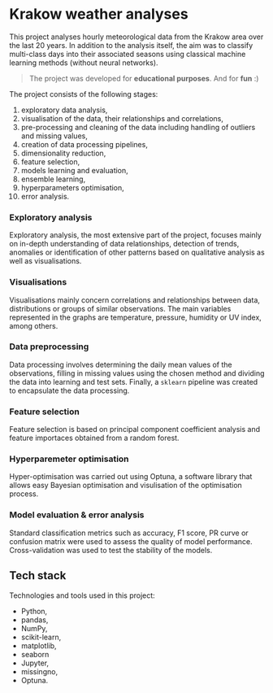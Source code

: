 # Krakow weather analyses

This project analyses hourly meteorological data from the Krakow area over the last 20 years. In addition to the analysis itself, the aim was to classify multi-class days into their associated seasons using classical machine learning methods (without neural networks).

> The project was developed for **educational purposes**. And for **fun** :)

The project consists of the following stages:
  1. exploratory data analysis,
  2. visualisation of the data, their relationships and correlations,
  3. pre-processing and cleaning of the data including handling of outliers and missing values,
  4. creation of data processing pipelines,
  5. dimensionality reduction,
  6. feature selection,
  7. models learning and evaluation,
  8. ensemble learning,
  9. hyperparameters optimisation,
  10. error analysis.

### Exploratory analysis
Exploratory analysis, the most extensive part of the project, focuses mainly on in-depth understanding of data relationships, detection of trends, anomalies or identification of other patterns based on qualitative analysis as well as visualisations.

### Visualisations
Visualisations mainly concern correlations and relationships between data, distributions or groups of similar observations. The main variables represented in the graphs are temperature, pressure, humidity or UV index, among others.

### Data preprocessing
Data processing involves determining the daily mean values of the observations, filling in missing values using the chosen method and dividing the data into learning and test sets. Finally, a `sklearn` pipeline was created to encapsulate the data processing.

### Feature selection
Feature selection is based on principal component coefficient analysis and feature importaces obtained from a random forest. 

### Hyperparemeter optimisation
Hyper-optimisation was carried out using Optuna, a software library that allows easy Bayesian optimisation and visulisation of the optimisation process. 

### Model evaluation & error analysis
Standard classification metrics such as accuracy, F1 score, PR curve or confusion matrix were used to assess the quality of model performance. Cross-validation was used to test the stability of the models.

## Tech stack
Technologies and tools used in this project:
  - Python,
  - pandas,
  - NumPy,
  - scikit-learn,
  - matplotlib,
  - seaborn
  - Jupyter,
  - missingno,
  - Optuna.
